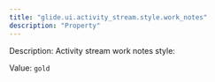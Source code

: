 ```yaml
---
title: "glide.ui.activity_stream.style.work_notes"
description: "Property"
---
```


Description: Activity stream work notes style:

Value: `gold`